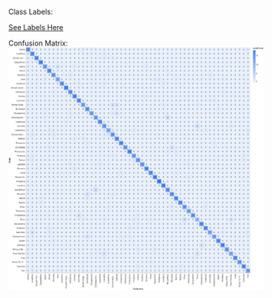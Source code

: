 Class Labels:

[See Labels Here](labels.txt)

Confusion Matrix:
![Alt text](Confusion%20Matrix%2C%2070%20Epoch%2C%20LR%200.001%2C%2016.png)
